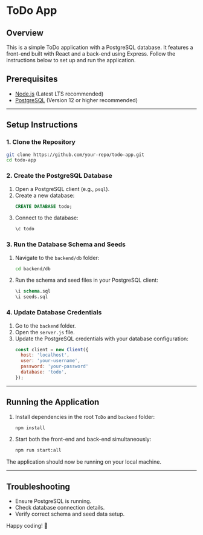 # ToDo App

## Overview
This is a simple ToDo application with a PostgreSQL database. It features a front-end built with React and a back-end using Express. Follow the instructions below to set up and run the application.

## Prerequisites
- [Node.js](https://nodejs.org/) (Latest LTS recommended)
- [PostgreSQL](https://www.postgresql.org/) (Version 12 or higher recommended)

---

## Setup Instructions

### 1. Clone the Repository
```bash
git clone https://github.com/your-repo/todo-app.git
cd todo-app
```

### 2. Create the PostgreSQL Database
1. Open a PostgreSQL client (e.g., `psql`).
2. Create a new database:
   ```sql
   CREATE DATABASE todo;
   ```
3. Connect to the database:
   ```sql
   \c todo
   ```

### 3. Run the Database Schema and Seeds
1. Navigate to the `backend/db` folder:
   ```bash
   cd backend/db
   ```
2. Run the schema and seed files in your PostgreSQL client:
   ```sql
   \i schema.sql
   \i seeds.sql
   ```

### 4. Update Database Credentials
1. Go to the `backend` folder.
2. Open the `server.js` file.
3. Update the PostgreSQL credentials with your database configuration:
   ```javascript
   const client = new Client({
     host: 'localhost',
     user: 'your-username',
     password: 'your-password'
     database: 'todo',
   });
   ```

---

## Running the Application
1. Install dependencies in the root `ToDo` and `backend` folder:
   ```bash
   npm install
   ```

2. Start both the front-end and back-end simultaneously:
   ```bash
   npm run start:all
   ```

The application should now be running on your local machine.

---

## Troubleshooting
- Ensure PostgreSQL is running.
- Check database connection details.
- Verify correct schema and seed data setup.

Happy coding! 🚀

